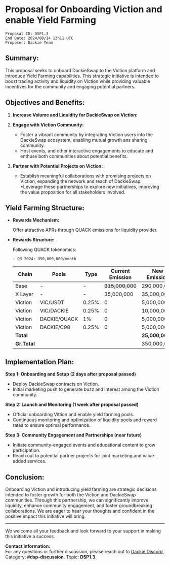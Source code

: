 # Proposal for Onboarding Viction and enable Yield Farming

```
Proposal ID: DSP1.3
End Date: 2024/08/14 13h11 UTC 
Proposer: Dackie Team
```

## Summary:
This proposal seeks to onboard DackieSwap to the Viction platform and introduce Yield Farming capabilities. This strategic initiative is intended to boost trading activity and liquidity on Viction while providing valuable incentives for the community and engaging potential partners.

## Objectives and Benefits:
1. **Increase Volume and Liquidity for DackieSwap on Viction:**

2. **Engage with Viction Community:**
   * Foster a vibrant community by integrating Viction users into the DackieSwap ecosystem, enabling mutual growth ans sharing community.
   * Host events, and other interactive engagements to educate and enthuse both communities about potential benefits.

3. **Partner with Potential Projects on Viction:**
   * Establish meaningful collaborations with promising projects on Viction, expanding the network and reach of DackieSwap.
   *Leverage these partnerships to explore new initiatives, improving the value proposition for all stakeholders involved.

## Yield Farming Structure:
- **Rewards Mechanism:**
  
  Offer attractive APRs through QUACK emissions for liquidity provider.

- **Rewards Structure:**
  
  Following QUACK tokenomics:
  ```
  - Q3 2024: 350,000,000/month
  ```

  | Chain        | Pools        | Type  | Current Emission | New Emission   |
  |--------------|--------------|-------|------------------|----------------|
  | Base         | -            | -     | ~~315,000,000~~  | 290,000,000    |
  | X Layer      | -            | -     | 35,000,000       | 35,000,000     |
  | Viction      | VIC/USDT     | 0.25% | 0                | 5,000,000      |
  | Viction      | VIC/DACKIE   | 0.25% | 0                | 10,000,000     |
  | Viction      | DACKIE/QUACK | 1%    | 0                | 5,000,000      |
  | Viction      | DACKIE/C98   | 0.25% | 0                | 5,000,000      |
  | **Total**    |              |       |                  | **25,000,000** |
  | **Gr.Total** |              |       |                  | 350,000,000    |
    

## Implementation Plan:
**Step 1: Onboarding and Setup (2 days after proposal passed)**
  - Deploy DackieSwap contracts on Viction.
  - Initial marketing push to generate buzz and interest among the Viction community.

**Step 2: Launch and Monitoring (1 week after proposal passed)**
  - Official onboarding Vittion and enable yield farming pools.
  - Continuous monitoring and optimization of liquidity pools and reward rates to ensure optimal performance.

**Step 3: Community Engagement and Partnerships (near future)**
  - Initiate community-engaged events and educational content to grow participation.
  - Reach out to potential partner projects for joint marketing and value-added services.

## Conclusion:
Onboarding Viction and introducing yield farming are strategic decisions intended to foster growth for both the Viction and DackieSwap communities. Through this partnership, we can significantly improve liquidity, enhance community engagement, and foster groundbreaking collaborations. We are eager to hear your thoughts and confident in the positive impact this initiative will bring.

---

We welcome all your feedback and look forward to your support in making this initiative a success.

**Contact Information:**  
For any questions or further discussion, please reach out to [Dackie Discord](https://discord.com/invite/dackieofficial),  
Category: **#dsp-discussion**. Topic: **DSP1.3**.
